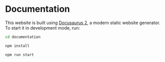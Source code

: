 # Documentation

This website is built using [Docusaurus 2](https://v2.docusaurus.io/), a modern static website generator. To start it in development mode, run:

```bash
cd documentation

npm install

npm run start
```

